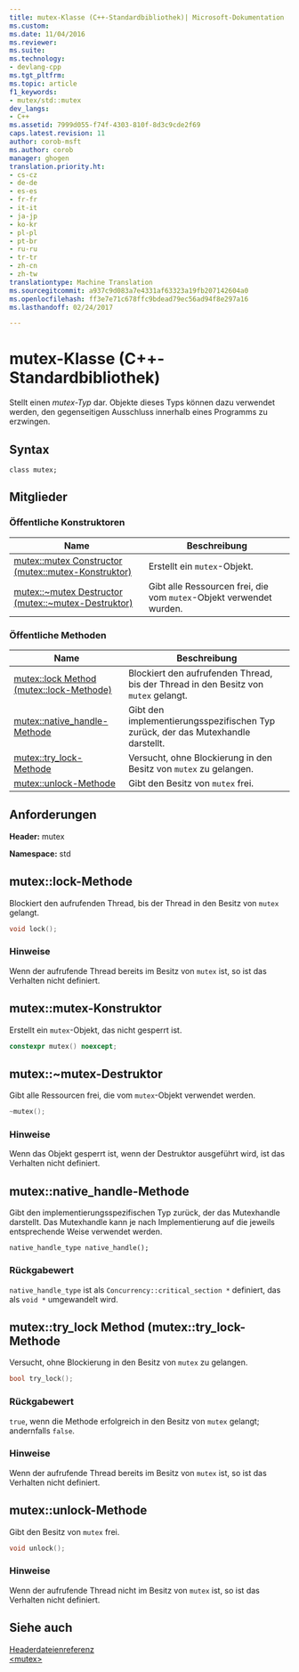 ```yaml
---
title: mutex-Klasse (C++-Standardbibliothek)| Microsoft-Dokumentation
ms.custom: 
ms.date: 11/04/2016
ms.reviewer: 
ms.suite: 
ms.technology:
- devlang-cpp
ms.tgt_pltfrm: 
ms.topic: article
f1_keywords:
- mutex/std::mutex
dev_langs:
- C++
ms.assetid: 7999d055-f74f-4303-810f-8d3c9cde2f69
caps.latest.revision: 11
author: corob-msft
ms.author: corob
manager: ghogen
translation.priority.ht:
- cs-cz
- de-de
- es-es
- fr-fr
- it-it
- ja-jp
- ko-kr
- pl-pl
- pt-br
- ru-ru
- tr-tr
- zh-cn
- zh-tw
translationtype: Machine Translation
ms.sourcegitcommit: a937c9d083a7e4331af63323a19fb207142604a0
ms.openlocfilehash: ff3e7e71c678ffc9bdead79ec56ad94f8e297a16
ms.lasthandoff: 02/24/2017

---
```

# <a name="mutex-class-c-standard-library"></a>mutex-Klasse (C++-Standardbibliothek)
Stellt einen *mutex-Typ* dar. Objekte dieses Typs können dazu verwendet werden, den gegenseitigen Ausschluss innerhalb eines Programms zu erzwingen.  
  
## <a name="syntax"></a>Syntax  
  
```
class mutex;
```  
  
## <a name="members"></a>Mitglieder  
  
### <a name="public-constructors"></a>Öffentliche Konstruktoren  
  
|Name|Beschreibung|  
|----------|-----------------|  
|[mutex::mutex Constructor (mutex::mutex-Konstruktor)](#mutex__mutex_constructor)|Erstellt ein `mutex`-Objekt.|  
|[mutex::~mutex Destructor (mutex::~mutex-Destruktor)](#mutex___dtormutex_destructor)|Gibt alle Ressourcen frei, die vom `mutex`-Objekt verwendet wurden.|  
  
### <a name="public-methods"></a>Öffentliche Methoden  
  
|Name|Beschreibung|  
|----------|-----------------|  
|[mutex::lock Method (mutex::lock-Methode)](#mutex__lock_method)|Blockiert den aufrufenden Thread, bis der Thread in den Besitz von `mutex` gelangt.|  
|[mutex::native_handle-Methode](#mutex__native_handle_method)|Gibt den implementierungsspezifischen Typ zurück, der das Mutexhandle darstellt.|  
|[mutex::try_lock-Methode](#mutex__try_lock_method)|Versucht, ohne Blockierung in den Besitz von `mutex` zu gelangen.|  
|[mutex::unlock-Methode](#mutex__unlock_method)|Gibt den Besitz von `mutex` frei.|  
  
## <a name="requirements"></a>Anforderungen  
 **Header:** mutex  
  
 **Namespace:** std  
  
##  <a name="a-namemutexlockmethoda--mutexlock-method"></a><a name="mutex__lock_method"></a>mutex::lock-Methode  
 Blockiert den aufrufenden Thread, bis der Thread in den Besitz von `mutex` gelangt.  
  
```cpp  
void lock();
```  
  
### <a name="remarks"></a>Hinweise  
 Wenn der aufrufende Thread bereits im Besitz von `mutex` ist, so ist das Verhalten nicht definiert.  
  
##  <a name="a-namemutexmutexconstructora--mutexmutex-constructor"></a><a name="mutex__mutex_constructor"></a>mutex::mutex-Konstruktor  
 Erstellt ein `mutex`-Objekt, das nicht gesperrt ist.  
  
```cpp  
constexpr mutex() noexcept;
```  
  
##  <a name="a-namemutexdtormutexdestructora--mutexmutex-destructor"></a><a name="mutex___dtormutex_destructor"></a>mutex::~mutex-Destruktor  
 Gibt alle Ressourcen frei, die vom `mutex`-Objekt verwendet werden.  
  
```cpp  
~mutex();
```  
  
### <a name="remarks"></a>Hinweise  
 Wenn das Objekt gesperrt ist, wenn der Destruktor ausgeführt wird, ist das Verhalten nicht definiert.  
  
##  <a name="a-namemutexnativehandlemethoda--mutexnativehandle-method"></a><a name="mutex__native_handle_method"></a>mutex::native_handle-Methode  
 Gibt den implementierungsspezifischen Typ zurück, der das Mutexhandle darstellt. Das Mutexhandle kann je nach Implementierung auf die jeweils entsprechende Weise verwendet werden.  
  
```
native_handle_type native_handle();
```  
  
### <a name="return-value"></a>Rückgabewert  
 `native_handle_type` ist als `Concurrency::critical_section *` definiert, das als `void *` umgewandelt wird.  
  
##  <a name="a-namemutextrylockmethoda--mutextrylock-method"></a><a name="mutex__try_lock_method"></a> mutex::try_lock Method (mutex::try_lock-Methode  
 Versucht, ohne Blockierung in den Besitz von `mutex` zu gelangen.  
  
```cpp  
bool try_lock();
```  
  
### <a name="return-value"></a>Rückgabewert  
 `true`, wenn die Methode erfolgreich in den Besitz von `mutex` gelangt; andernfalls `false`.  
  
### <a name="remarks"></a>Hinweise  
 Wenn der aufrufende Thread bereits im Besitz von `mutex` ist, so ist das Verhalten nicht definiert.  
  
##  <a name="a-namemutexunlockmethoda--mutexunlock-method"></a><a name="mutex__unlock_method"></a> mutex::unlock-Methode  
 Gibt den Besitz von `mutex` frei.  
  
```cpp  
void unlock();
```  
  
### <a name="remarks"></a>Hinweise  
 Wenn der aufrufende Thread nicht im Besitz von `mutex` ist, so ist das Verhalten nicht definiert.  
  
## <a name="see-also"></a>Siehe auch  
 [Headerdateienreferenz](../standard-library/cpp-standard-library-header-files.md)   
 [\<mutex>](../standard-library/mutex.md)




